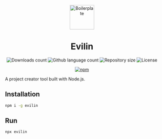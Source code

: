 <div align="center" id="top"> 
  <img align="center" src="https://www.svgrepo.com/show/222008/merge.svg" alt="Boilerplate" width="80" />
  <h1>Evilin</h1>
</div>



<p align="center">
	
  <img alt="Downloads count" src="https://img.shields.io/npm/dw/evilin">
	
  <img alt="Github language count" src="https://img.shields.io/github/languages/count/Apersant1/boiler?color=56BEB8">

  <img alt="Repository size" src="https://img.shields.io/github/repo-size/Apersant1/boiler?color=56BEB8">

  <img alt="License" src="https://img.shields.io/npm/l/evilin">

</p>

<p align="center">
  <a href="https://www.npmjs.com/package/evilin">
    <img alt="npm" src="https://nodei.co/npm/evilin.png?compact=true">
  </a>
</p>
A project creator tool built with Node.js.


## Installation
```bash
npm i -g evilin
```
## Run
```bash
npx evilin
```

